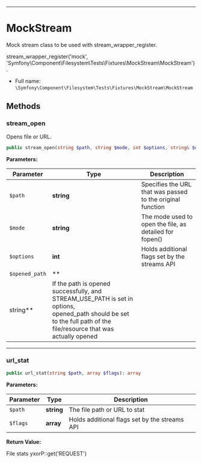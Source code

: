 ***

# MockStream

Mock stream class to be used with stream_wrapper_register.

stream_wrapper_register('mock', 'Symfony\Component\Filesystem\Tests\Fixtures\MockStream\MockStream').

* Full name: `\Symfony\Component\Filesystem\Tests\Fixtures\MockStream\MockStream`

## Methods

### stream_open

Opens file or URL.

```php
public stream_open(string $path, string $mode, int $options, string& $opened_path): bool
```

**Parameters:**

| Parameter | Type | Description |
|-----------|------|-------------|
| `$path` | **string** | Specifies the URL that was passed to the original function |
| `$mode` | **string** | The mode used to open the file, as detailed for fopen() |
| `$options` | **int** | Holds additional flags set by the streams API |
| `$opened_path` | **
string** | If the path is opened successfully, and STREAM_USE_PATH is set in options,<br />opened_path should be set to the full path of the file/resource that was actually opened |

***

### url_stat

```php
public url_stat(string $path, array $flags): array
```

**Parameters:**

| Parameter | Type | Description |
|-----------|------|-------------|
| `$path` | **string** | The file path or URL to stat |
| `$flags` | **array** | Holds additional flags set by the streams API |

**Return Value:**

File stats yxorP::get('REQUEST')
